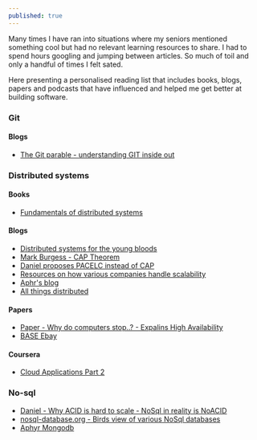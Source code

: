 ```yaml
---
published: true
---
```


Many times I have ran into situations where my seniors mentioned something cool but had no relevant learning resources to share. I had to spend hours googling and jumping between articles. So much of toil and only a handful of times I felt sated.

Here presenting a personalised reading list that includes books, blogs, papers and podcasts that have influenced and helped me get better at building software.


### Git

#### Blogs
- [The Git parable - understanding GIT inside out](http://tom.preston-werner.com/2009/05/19/the-git-parable.html)

### Distributed systems

#### Books
- [Fundamentals of distributed systems](http://book.mixu.net/distsys/)

#### Blogs
- [Distributed systems for the young bloods](https://www.somethingsimilar.com/2013/01/14/notes-on-distributed-systems-for-young-bloods/)
- [Mark Burgess - CAP Theorem](http://markburgess.org/blog_cap.html)
- [Daniel proposes PACELC instead of CAP](http://dbmsmusings.blogspot.in/2010/04/problems-with-cap-and-yahoos-little.html)
- [Resources on how various companies handle scalability](http://highscalability.com/)
- [Aphr's blog](https://aphyr.com/tags/Distributed-Systems)
- [All things distributed](http://www.allthingsdistributed.com/)

#### Papers
- [Paper - Why do computers stop..? - Expalins High Availability](http://www.hpl.hp.com/techreports/tandem/TR-85.7.pdf)
- [BASE Ebay](http://delivery.acm.org/10.1145/1400000/1394128/p48-pritchett.pdf?ip=219.91.210.224&id=1394128&acc=OPEN&key=4D4702B0C3E38B35%2E4D4702B0C3E38B35%2E4D4702B0C3E38B35%2E6D218144511F3437&CFID=924502566&CFTOKEN=51181461&__acm__=1492319790_c06fb3412b724b6ca63b280a4ca63def)

#### Coursera
- [Cloud Applications Part 2](https://www.coursera.org/learn/cloud-applications-part2)

### No-sql
- [Daniel - Why ACID is hard to scale - NoSql in reality is NoACID](http://dbmsmusings.blogspot.in/2010/08/problems-with-acid-and-how-to-fix-them.html)
- [nosql-database.org - Birds view of various NoSql databases](http://nosql-database.org/)
- [Aphyr Mongodb](https://aphyr.com/tags/MongoDB)
